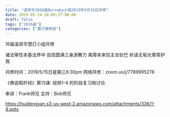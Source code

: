 ```yaml
---
title: "温哥华2016届Burnaby小组2019年5月15日共修"
date: 2019-05-14 20:09:27-08:00
draft: false
tags: ["2016届"]
categories: ["慧灯禅修班"]
---
```

16届温哥华慧灯小组共修

诸法等性本基法界中 
自现圆满三身游舞力
离障本来怙主龙钦巴 
祈请无垢光尊常护我 

共修时间：2019/5/15日星期三6:30pm
网络共修：zoom.us/j/7789995278 

《佛说稻杆经》第13课:  视频1-4 的阶段复习和讨论
 
串讲：Frank师兄
主持：Bob师兄

 https://huidengvan.s3-us-west-2.amazonaws.com/attachments/336/1-4.pptx
